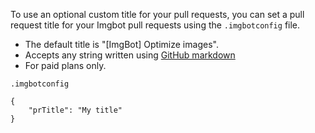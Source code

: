 To use an optional custom title for your pull requests, you can set a pull request title for your Imgbot pull requests using the `.imgbotconfig` file.

 - The default title is "[ImgBot] Optimize images".
 - Accepts any string written using [GitHub markdown](https://docs.github.com/en/github/writing-on-github/getting-started-with-writing-and-formatting-on-github/basic-writing-and-formatting-syntax)
 - For paid plans only.


`.imgbotconfig`

```
{
    "prTitle": "My title"
}
```
